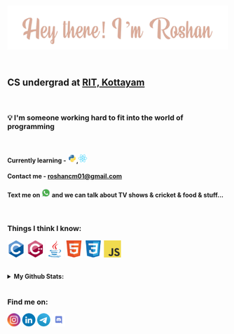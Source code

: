 <p align="center"><img src="icons/name.png" /></p>
<br>

## CS undergrad at [RIT, Kottayam](http://rit.ac.in "Rajiv Gandhi Institute of Technology")  

<br>

### 💡 I'm someone working hard to fit into the world of programming

<br>

#### Currently learning - <a href="https://www.python.org/"><img src="icons/python.svg" title="Python" width=20px /></a>,<a href="https://reactjs.org/"><img src="icons/react.svg" title="React"  width=20px /></a>  
#### Contact me - <a href="roshancm01@gmail.com">roshancm01@gmail.com</a>
#### Text me on <a href="https://wa.me/919188476714?text=Hey,+I+saw+you+on+Github"><img src="icons/whatsapp.png" width=20px /></a> and we can talk about TV shows & cricket & food & stuff...
<br>

### Things I think I know:
<p>
<img src="icons/c.svg" title="c" width=40px/>
<img src="icons/cpp.svg" title="c++" width=40px/>
<img src="icons/java.svg" title="java" width=40px/>
<img src="icons/html5.svg" title="HTML5" width=40px/>
<img src="icons/css3.svg" title="CSS3" width=40px/>
<img src="icons/js.svg" title="javascript" width=40px/>
</p>

<br>

<details>
<summary title="It ain't much, but it's honest work">
<b>My Github Stats:</b>
<br><br>
</summary><img align="center" src="https://github-readme-stats.vercel.app/api?username=ochufy&show_icons=true&theme=dark" alt="ochufy" /></details>

### Find me on:
<p>
<a href="https://instagram.com/ochufy"><img src="icons/insta.svg" width=30px/></a>
<a href="https://www.linkedin.com/in/c-m-roshan"><img src="icons/linkedin.svg" width=30px/></a>
<a href="https://t.me/nitric_acid"><img src="icons/telegram.svg" width=30px/></a>
<img src="icons/discord.svg" title="ochu#2685" width=30px/>
</p>
